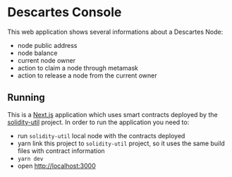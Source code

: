 # Descartes Console

This web application shows several informations about a Descartes Node:

- node public address
- node balance
- current node owner
- action to claim a node through metamask
- action to release a node from the current owner

## Running

This is a [Next.js](https://nextjs.org) application which uses smart contracts deployed by the [solidity-util](https://github.com/cartesi/solidity-util) project.
In order to run the application you need to:

- run `solidity-util` local node with the contracts deployed
- yarn link this project to `solidity-util` project, so it uses the same build files with contract information
- `yarn dev`
- open [http://localhost:3000](http://localhost:3000)

